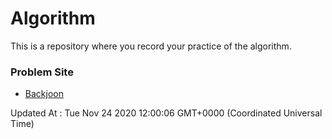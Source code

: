 # Algorithm

This is a repository where you record your practice of the algorithm.

### Problem Site

- [Backjoon](https://www.acmicpc.net/)

Updated At : Tue Nov 24 2020 12:00:06 GMT+0000 (Coordinated Universal Time)
